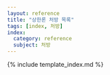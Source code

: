 ```yaml
---
layout: reference
title: "상한론 처방 목록"
tags: [index, 처방]
index:
  category: reference
  subject: 처방
---
```


{% include template_index.md %}
